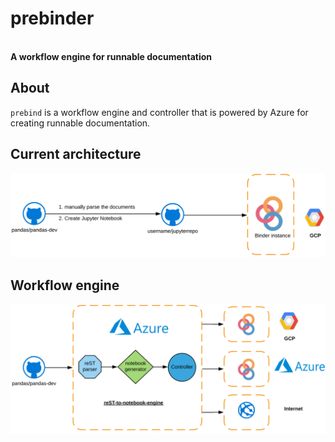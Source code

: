 <p align="center">
    <h1>
        prebinder
    </h1>
    <br>
    <strong>A workflow engine for runnable documentation</strong>
</p>

## About 
`prebind` is a workflow engine and controller that is powered by Azure for creating runnable documentation. 

## Current architecture
![Image description](./static/before.png)

## Workflow engine 
![Image description](./static/after.png)

